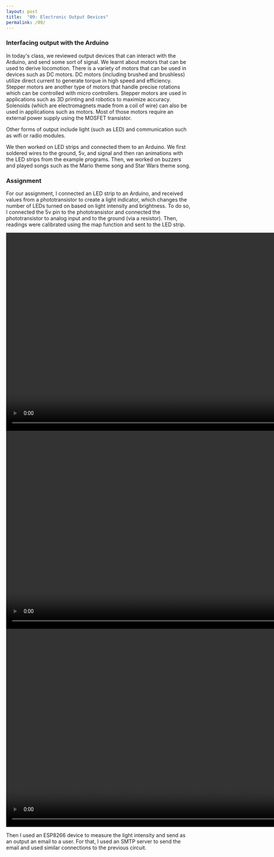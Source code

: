 ```yaml
---
layout: post
title:  "09: Electronic Output Devices"
permalink: /09/
---
```


### Interfacing output with the Arduino  

In today's class, we reviewed output devices that can interact with the Arduino, and send some sort of signal. We learnt about motors that can be used to derive locomotion. There is a variety of motors that can be used in devices such as DC motors. DC motors (including brushed and brushless) utilize direct current to generate torque in high speed and efficiency. Stepper motors are another type of motors that handle precise rotations which can be controlled with micro controllers. Stepper motors are used in applications such as 3D printing and robotics to maximize accuracy. Solenoids (which are electromagnets made from a coil of wire) can also be used in applications such as motors. Most of those motors require an external power supply using the MOSFET transistor.

Other forms of output include light (such as LED) and communication such as wifi or radio modules.

We then worked on LED strips and connected them to an Arduino. We first soldered wires to the ground, 5v, and signal and then ran animations with the LED strips from the example programs. Then, we worked on buzzers and played songs such as the Mario theme song and Star Wars theme song.  

### Assignment

 For our assignment, I connected an LED strip to an Arduino, and received values from a phototransistor to create a light indicator, which changes the number of LEDs turned on based on light intensity and brightness. To do so, I connected the 5v pin to the phototransistor and connected the phototransistor to analog input and to the ground (via a resistor). Then, readings were calibrated using the map function and sent to the LED strip.

 <video width="955" height="541" controls>
 	<source src="a.mp4" type="video/mp4">
 </video>

 <video width="955" height="541" controls>
 	<source src="b.mp4" type="video/mp4">
 </video>

  
 <video width="955" height="541" controls>
	<source src="c.mp4" type="video/mp4">
 </video>  



 Then I used an ESP8266 device to measure the light intensity and send as an output an email to a user. For that, I used an SMTP server to send the email and used similar connections to the previous circuit.
